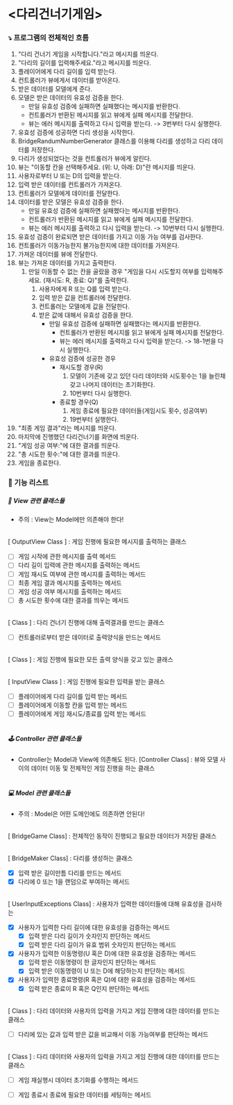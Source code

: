 # <다리건너기게임>
### ⤵️ 프로그램의 전체적인 흐름
1. "다리 건너기 게임을 시작합니다."라고 메시지를 띄운다.
2. "다리의 길이를 입력해주세요."라고 메시지를 띄운다.
3. 플레이어에게 다리 길이를 입력 받는다.
4. 컨트롤러가 뷰에게서 데이터를 받아온다.
5. 받은 데이터를 모델에게 준다.
6. 모델은 받은 데이터의 유효성 검증을 한다.
    - 만일 유효성 검증에 실패하면 실패했다는 메시지를 반환한다.
    - 컨트롤러가 반환된 메시지를 읽고 뷰에게 실패 메시지를 전달한다.
    - 뷰는 에러 메시지를 출력하고 다시 입력을 받는다. -> 3번부터 다시 실행한다.
7. 유효성 검증에 성공하면 다리 생성을 시작한다.
8. BridgeRandumNumberGenerator 클래스를 이용해 다리를 생성하고 다리 데이터를 저장한다.
9. 다리가 생성되었다는 것을 컨트롤러가 뷰에게 알린다.
10. 뷰는 "이동할 칸을 선택해주세요. (위: U, 아래: D)"란 메시지를 띄운다.
11. 사용자로부터 U 또는 D의 입력을 받는다.
12. 입력 받은 데이터를 컨트롤러가 가져온다.
13. 컨트롤러가 모델에게 데이터를 전달한다.
14. 데이터를 받은 모델은 유효성 검증을 한다.
    - 만일 유효성 검증에 실패하면 실패했다는 메시지를 반환한다.
    - 컨트롤러가 반환된 메시지를 읽고 뷰에게 실패 메시지를 전달한다.
    - 뷰는 에러 메시지를 출력하고 다시 입력을 받는다. -> 10번부터 다시 실행한다.
15. 유효성 검증이 완료되면 받은 데이터를 가지고 이동 가능 여부를 검사한다.
16. 컨트롤러가 이동가능한지 불가능한지에 대한 데이터를 가져온다.
17. 가져온 데이터를 뷰에 전달한다.
18. 뷰는 가져온 데이터를 가지고 출력한다.
    1. 만일 이동할 수 없는 칸을 골랐을 경우 "게임을 다시 시도할지 여부를 입력해주세요. (재시도: R, 종료: Q)"를 출력한다.
       1. 사용자에게 R 또는 Q를 입력 받는다.
       2. 입력 받은 값을 컨트롤러에 전달한다.
       3. 컨트롤러는 모델에게 값을 전달한다.
       4. 받은 값에 대해서 유효성 검증을 한다.
          - 만일 유효성 검증에 실패하면 실패했다는 메시지를 반환한다.
            - 컨트롤러가 반환된 메시지를 읽고 뷰에게 실패 메시지를 전달한다.
            - 뷰는 에러 메시지를 출력하고 다시 입력을 받는다. -> 18-1번을 다시 실행한다.
          - 유효성 검증에 성공한 경우
            - 재시도할 경우(R)
              1. 모델이 기존에 갖고 있던 다리 데이터와 시도횟수는 1을 늘린채 갖고 나머지 데이터는 초기화한다.
              2. 10번부터 다시 실행한다.
            - 종료할 경우(Q)
              1. 게임 종료에 필요한 데이터들(게임시도 횟수, 성공여부)
              2. 19번부터 실행한다.
19. "최종 게임 결과"라는 메시지를 띄운다.
20. 마지막에 진행했던 다리건너기를 화면에 띄운다.
21. "게임 성공 여부:"에 대한 결과를 띄운다.
22. "총 시도한 횟수:"에 대한 결과를 띄운다.
23. 게임을 종료한다.

### 📝 기능 리스트
##### 👀 View 관련 클래스들
- 주의 : View는 Model에만 의존해야 한다!
<br><br>

[ OutputView Class ] : 게임 진행에 필요한 메시지를 출력하는 클래스
  - [ ] 게임 시작에 관한 메시지를 출력 메서드
  - [ ] 다리 길이 입력에 관한 메시지를 출력하는 메서드
  - [ ] 게임 재시도 여부에 관한 메시지를 출력하는 메서드
  - [ ] 최종 게임 결과 메시지를 출력하는 메서드
  - [ ] 게임 성공 여부 메시지를 출력하는 메서드
  - [ ] 총 시도한 횟수에 대한 결과를 띄우는 메서드
  <br><br>

[ Class ] : 다리 건너기 진행에 대해 출력결과를 만드는 클래스
  - [ ] 컨트롤러로부터 받은 데이터로 출력양식을 만드는 메서드
  <br><br>

[ Class ] : 게임 진행에 필요한 모든 출력 양식을 갖고 있는 클래스
  <br><br>

[ InputView Class ]  : 게임 진행에 필요한 입력을 받는 클래스
  - [ ] 플레이어에게 다리 길이를 입력 받는 메서드
  - [ ] 플레이어에게 이동할 칸을 입력 받는 메서드
  - [ ] 플레이어에게 게임 재시도/종료를 입력 받는 메서드
  <br><br>

##### 🕹 Controller 관련 클래스들
- Controller는 Model과 View에 의존해도 된다.
[Controller Class] : 뷰와 모델 사이의 데이터 이동 및 전체적인 게임 진행을 하는 클래스
<br><br>

##### 💻 Model 관련 클래스들
- 주의 : Model은 어떤 도메인에도 의존하면 안된다!
  <br><br>

[ BridgeGame Class] : 전체적인 동작이 진행되고 필요한 데이터가 저장된 클래스
  <br><br>

[ BridgeMaker Class] : 다리를 생성하는 클래스
- [x] 입력 받은 길이만틈 다리를 만드는 메서드
- [x] 다리에 0 또는 1을 랜덤으로 부여하는 메서드
  <br><br>

[ UserInputExceptions Class] : 사용자가 입력한 데이터들에 대해 유효성을 검사하는 
- [x] 사용자가 입력한 다리 길이에 대한 유효성을 검증하는 메서드
  - [x] 입력 받은 다리 길이가 숫자인지 판단하는 메서드
  - [x] 입력 받은 다리 길이가 유효 범위 숫자인지 판단하는 메서드
- [x] 사용자가 입력한 이동명령(U 혹은 D)에 대한 유효성을 검증하는 메서드
  - [x] 입력 받은 이동명령이 한 글자인지 판단하는 메서드
  - [x] 입력 받은 이동명령이 U 또는 D에 해당하는지 판단하는 메서드
- [x] 사용자가 입력한 종료명령(R 혹은 Q)에 대한 유효성을 검증하는 메서드
  - [x] 입력 받은 종료이 R 혹은 Q인지 판단하는 메서드
  <br><br>

[ Class ] : 다리 데이터와 사용자의 입력을 가지고 게임 진행에 대한 데이터를 만드는 클래스
- [ ] 다리에 있는 값과 입력 받은 값을 비교해서 이동 가능여부를 판단하는 메서드
  <br><br>

[ Class ] : 다리 데이터와 사용자의 입력을 가지고 게임 진행에 대한 데이터를 만드는 클래스
- [ ] 게임 재실행시 데이터 초기화를 수행하는 메서드
- [ ] 게임 종료시 종료에 필요한 데이터를 세팅하는 메서드

